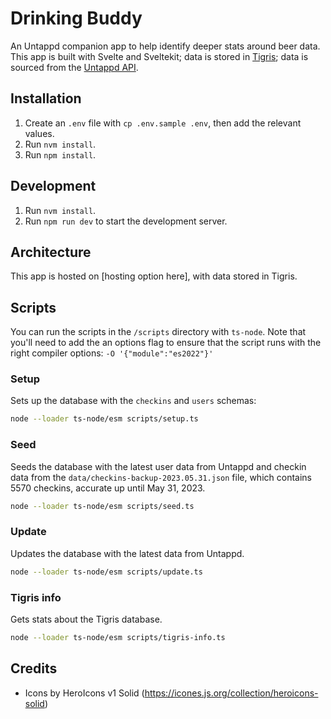 # Drinking Buddy

An Untappd companion app to help identify deeper stats around beer data. This app is built with Svelte and Sveltekit; data is stored in [Tigris](https://console.preview.tigrisdata.cloud/region/aws-us-west-2/project/drinking_buddy/); data is sourced from the [Untappd API](https://untappd.com/api/docs).

## Installation

1. Create an `.env` file with `cp .env.sample .env`, then add the relevant values.
2. Run `nvm install`.
3. Run `npm install`.

## Development

1. Run `nvm install`.
2. Run `npm run dev` to start the development server.

## Architecture

This app is hosted on [hosting option here], with data stored in Tigris.

## Scripts

You can run the scripts in the `/scripts` directory with `ts-node`. Note that you'll need to add the an options flag to ensure that the script runs with the right compiler options: `-O '{"module":"es2022"}'`

### Setup

Sets up the database with the `checkins` and `users` schemas:

```sh
node --loader ts-node/esm scripts/setup.ts
```

### Seed

Seeds the database with the latest user data from Untappd and checkin data from the `data/checkins-backup-2023.05.31.json` file, which contains 5570 checkins, accurate up until May 31, 2023.

```sh
node --loader ts-node/esm scripts/seed.ts
```

### Update

Updates the database with the latest data from Untappd.

```sh
node --loader ts-node/esm scripts/update.ts
```

### Tigris info

Gets stats about the Tigris database.

```sh
node --loader ts-node/esm scripts/tigris-info.ts
```

## Credits

- Icons by HeroIcons v1 Solid (https://icones.js.org/collection/heroicons-solid)